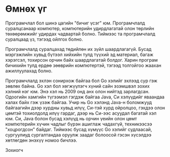 #  Өмнөх үг

Програмчлал бол шинэ цагийн "бичиг үсэг" юм. Програмчлалд суралцсанаар компютер, компютерийн удирдлагатай олон төрлийн төхөөрөмжийг удирдах чадвартай болно. Тиймээс та програмчлалд суралцаад үз, тэгээд ойлгох болно.

Програмчлалд суралцахад төдийлөн их зүйл шаардлагагүй. Бусад мэргэжлийн хувьд бүтээл хийхийн тулд түүхий эд материал, багаж хэрэгсэл, тохирсон орчин байх шаардлагатай болдог. Харин програм бичихийн тулд ердөө зөөврийн компютертэй, тэгээд толгойгоо жаахан ажиллуулахад болно.

Програмчлалд эхлэн сонирхож байгаа бол Go хэлийг эхлээд сур гэж зөвлөх байна. Go хэл бол хөгжүүлэгч хүний сайн эзэмшвэл зохих хэлний нэг юм. Энэ хэл нь 2009 онд анх олон нийтэд зарлагдсан. Одоогийн хамгийн түгээмэл гэгдэж байгаа Java, Си хэлүүдийг яваандаа халах байх гэж үзэж байгаа. Учир нь Go хэлэнд Java-н боломжууд байгаагийн дээр хурдны хувьд илүү, Си-тэй хурд ойролцоо, гэхдээ олон цөмтэй тохиолдолд илүү гардаг, дээр нь Си-ээс асуудал багатай хэл юм. Си, Java болон бусад хэлүүд нь орчин үеийн олон цөмт компютерийн хүчин чадлыг бүрэн ашиглаж чадахгүй, техникээсээ "хоцрогдсон" байдаг. Тиймээс бусад хүмүүс Go хэлийг судлаасай, сургуулиуд сургалтандаа оруулж заадаг болоосой гэсэн хүсэлдээ хөтлөгдөн энэхүү номоо бичлээ.

Зохиогч
